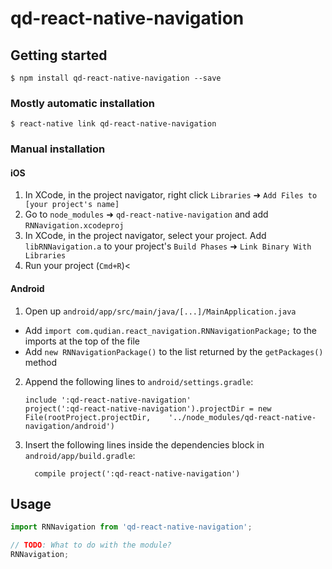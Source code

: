 # qd-react-native-navigation

## Getting started

`$ npm install qd-react-native-navigation --save`

### Mostly automatic installation

`$ react-native link qd-react-native-navigation`

### Manual installation


#### iOS

1. In XCode, in the project navigator, right click `Libraries` ➜ `Add Files to [your project's name]`
2. Go to `node_modules` ➜ `qd-react-native-navigation` and add `RNNavigation.xcodeproj`
3. In XCode, in the project navigator, select your project. Add `libRNNavigation.a` to your project's `Build Phases` ➜ `Link Binary With Libraries`
4. Run your project (`Cmd+R`)<

#### Android

1. Open up `android/app/src/main/java/[...]/MainApplication.java`
  - Add `import com.qudian.react_navigation.RNNavigationPackage;` to the imports at the top of the file
  - Add `new RNNavigationPackage()` to the list returned by the `getPackages()` method
2. Append the following lines to `android/settings.gradle`:
  	```
  	include ':qd-react-native-navigation'
  	project(':qd-react-native-navigation').projectDir = new File(rootProject.projectDir, 	'../node_modules/qd-react-native-navigation/android')
  	```
3. Insert the following lines inside the dependencies block in `android/app/build.gradle`:
  	```
      compile project(':qd-react-native-navigation')
  	```


## Usage
```javascript
import RNNavigation from 'qd-react-native-navigation';

// TODO: What to do with the module?
RNNavigation;
```
  